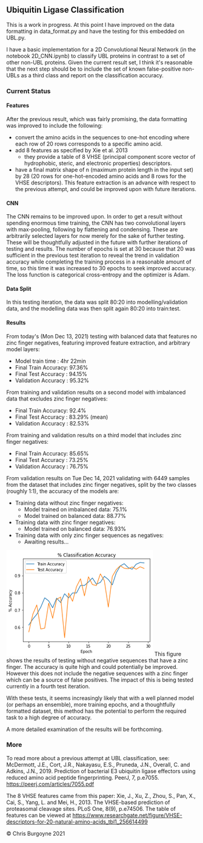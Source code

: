 ## Ubiquitin Ligase Classification

This is a work in progress. At this point I have improved on the data formatting in data_format.py and have the testing for this embedded on UBL.py.

I have a basic implementation for a 2D Convolutional Neural Network (in the notebook 2D_CNN.ipynb) to classify UBL proteins in contrast to a set of other non-UBL proteins. 
Given the current result set, I think it's reasonable that the next step should be to include the set of known false-positive non-UBLs as a third class and report on the classification accuracy.

### Current Status
#### Features
After the previous result, which was fairly promising, the data formatting was improved to include the following:
  * convert the amino acids in the sequences to one-hot encoding where each row of 20 rows corresponds to a specific amino acid.
  * add 8 features as specified by Xie et al. 2013
    * they provide a table of 8 VHSE (principal component score vector of hydrophobic, steric, and electronic properties) descriptors.
  * have a final matrix shape of n (maximum protein length in the input set) by 28 (20 rows for one-hot-encoded amino acids and 8 rows for the VHSE descriptors).
This feature extraction is an advance with respect to the previous attempt, and could be improved upon with future iterations.
#### CNN
The CNN remains to be improved upon. In order to get a result without spending enormous time training, the CNN has two convolutional layers with max-pooling, following by flattening and condensing. These are arbitrarily selected layers for now merely for the sake of further testing. These will be thoughtfully adjusted in the future with further iterations of testing and results.
The number of epochs is set at 30 because that 20 was sufficient in the previous test iteration to reveal the trend in validation accuracy while completing the training process in a reasonable amount of time, so this time it was increased to 30 epochs to seek improved accuracy.
The loss function is categorical cross-entropy and the optimizer is Adam.
#### Data Split
In this testing iteration, the data was split 80:20 into modelling/validation data, and the modelling data was then split again 80:20 into train:test.
#### Results
From today's (Mon Dec 13, 2021) testing with balanced data that features no zinc finger negatives, featuring improved feature extraction, and arbitrary model layers:
  * Model train time    : 4hr 22min
  * Final Train Accuracy: 97.36%
  * Final Test Accuracy : 94.15%
  * Validation Accuracy : 95.32%

From training and validation results on a second model with imbalanced data that excludes zinc finger negatives:
  * Final Train Accuracy: 92.4%
  * Final Test Accuracy : 83.29% (mean)
  * Validation Accuracy : 82.53%

From training and validation results on a third model that includes zinc finger negatives:
  * Final Train Accuracy: 85.65%
  * Final Test Accuracy : 73.25%
  * Validation Accuracy : 76.75%

From validation results on Tue Dec 14, 2021 validating with 6449 samples from the dataset that includes zinc finger negatives, split by the two classes (roughly 1:1), the accuracy of the models are:
  * Training data without zinc finger negatives:
    * Model trained on imbalanced data: 75.1%
    * Model trained on balanced data: 88.77%
  * Training data with zinc finger negatives:
    * Model trained on balanced data: 76.93%
  * Training data with only zinc finger sequences as negatives:
    * Awaiting results...

![Classification percent accuracy by epoch](/results/test1_acc.png "Classification percent accuracy by epoch")
This figure shows the results of testing without negative sequences that have a zinc finger. The accuracy is quite high and could potentially be improved. However this does not include the negative sequences with a zinc finger which can be a source of false positives. The impact of this is being tested currently in a fourth test iteration.

With these tests, it seems increasingly likely that with a well planned model (or perhaps an ensemble), more training epochs, and a thoughtfully formatted dataset, this method has the potential to perform the required task to a high degree of accuracy.

A more detailed examination of the results will be forthcoming.

### More
To read more about a previous attempt at UBL classification, see:
McDermott, J.E., Cort, J.R., Nakayasu, E.S., Pruneda, J.N., Overall, C. and Adkins, J.N., 2019. Prediction of bacterial E3 ubiquitin ligase effectors using reduced amino acid peptide fingerprinting. PeerJ, 7, p.e7055.
https://peerj.com/articles/7055.pdf

The 8 VHSE features came from this paper: 
Xie, J., Xu, Z., Zhou, S., Pan, X., Cai, S., Yang, L. and Mei, H., 2013. The VHSE-based prediction of proteasomal cleavage sites. PLoS One, 8(9), p.e74506.
The table of features can be viewed at https://www.researchgate.net/figure/VHSE-descriptors-for-20-natural-amino-acids_tbl1_256614499

&copy; Chris Burgoyne 2021